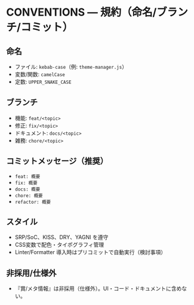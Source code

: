 # CONVENTIONS — 規約（命名/ブランチ/コミット）

## 命名

- ファイル: `kebab-case`（例: `theme-manager.js`）
- 変数/関数: `camelCase`
- 定数: `UPPER_SNAKE_CASE`

## ブランチ

- 機能: `feat/<topic>`
- 修正: `fix/<topic>`
- ドキュメント: `docs/<topic>`
- 雑務: `chore/<topic>`

## コミットメッセージ（推奨）

- `feat: 概要`
- `fix: 概要`
- `docs: 概要`
- `chore: 概要`
- `refactor: 概要`

## スタイル

- SRP/SoC、KISS、DRY、YAGNI を遵守
- CSS変数で配色・タイポグラフィ管理
- Linter/Formatter 導入時はプリコミットで自動実行（検討事項）

## 非採用/仕様外

- 『賞/メタ情報』は非採用（仕様外）。UI・コード・ドキュメントに含めない。

